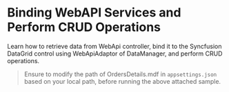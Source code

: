 # Binding WebAPI Services and Perform CRUD Operations

Learn how to retrieve data from WebApi controller, bind it to the Syncfusion DataGrid control using WebApiAdaptor of DataManager, and perform CRUD operations.

> Ensure to modify the path of OrdersDetails.mdf in `appsettings.json` based on your local path, before running the above attached sample.